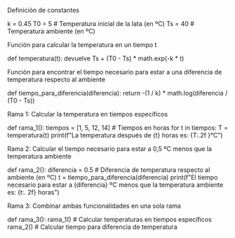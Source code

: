 Definición de constantes

k = 0.45
T0 = 5 # Temperatura inicial de la lata (en ºC)
Ts = 40 # Temperatura ambiente (en ºC)

Función para calcular la temperatura en un tiempo t

def temperatura(t):
devuelve Ts + (T0 - Ts) * math.exp(-k * t)

Función para encontrar el tiempo necesario para estar a una diferencia de temperatura respecto al ambiente

def tiempo_para_diferencia(diferencia):
return -(1 / k) * math.log(diferencia / (T0 - Ts))

Rama 1: Calcular la temperatura en tiempos específicos

def rama_1():
tiempos = [1, 5, 12, 14] # Tiempos en horas
for t in tiempos:
T = temperatura(t)
print(f"La temperatura después de {t} horas es: {T:.2f }°C")

Rama 2: Calcular el tiempo necesario para estar a 0,5 ºC menos que la temperatura ambiente

def rama_2():
diferencia = 0.5 # Diferencia de temperatura respecto al ambiente (en ºC)
t = tiempo_para_diferencia(diferencia)
print(f"El tiempo necesario para estar a {diferencia} ºC menos que la temperatura ambiente es: {t:. 2f} horas")

Rama 3: Combinar ambas funcionalidades en una sola rama

def rama_3():
rama_1() # Calcular temperaturas en tiempos específicos
rama_2() # Calcular tiempo para diferencia de temperatura

